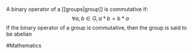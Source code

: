 A binary operator of a [[groups|group]] is commutative if:
$$
\forall a,b \in G, a*b=b*a
$$
If the binary operator of a group is commutative, then the group is said to be abelian

#Mathematics